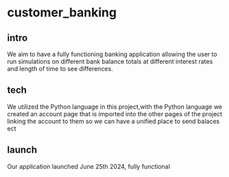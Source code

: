 # customer_banking

## intro
<p> We aim to have a fully functioning banking application allowing the user to
run simulations on different bank balance totals at different interest rates and
length of time to see differences. </p>

## tech 
<p> We utilized the Python language in this project,with the Python language we 
created an account page that is imported into the other pages of the project linking 
the account to them so we can have a unified place to send balaces ect </p>

## launch 
<p> Our application launched June 25th 2024, fully functional </p>